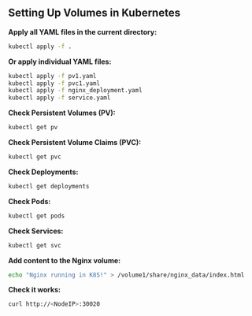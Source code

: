 ## Setting Up Volumes in Kubernetes

**Apply all YAML files in the current directory:**
```bash
kubectl apply -f .
```

**Or apply individual YAML files:**
```bash
kubectl apply -f pv1.yaml
kubectl apply -f pvc1.yaml
kubectl apply -f nginx_deployment.yaml
kubectl apply -f service.yaml
```

**Check Persistent Volumes (PV):**
```bash
kubectl get pv
```

**Check Persistent Volume Claims (PVC):**
```bash
kubectl get pvc
```

**Check Deployments:**
```bash
kubectl get deployments
```

**Check Pods:**
```bash
kubectl get pods
```

**Check Services:**
```bash
kubectl get svc
```

**Add content to the Nginx volume:**
```bash
echo "Nginx running in K8S!" > /volume1/share/nginx_data/index.html
```

**Check it works:**
```bash
curl http://<NodeIP>:30020
```